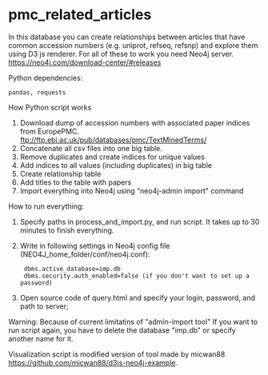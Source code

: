 # pmc_related_articles
In this database you can create relationships between articles that have common accession numbers (e.g. uniprot, refseq, refsnp) and explore them using D3 js renderer.
For all of these to work you need Neo4j server. 
	https://neo4j.com/download-center/#releases

Python dependencies: 	
	
	pandas, requests

How Python script works
1. Download dump of accession numbers with associated paper indices from EuropePMC. 
	ftp://ftp.ebi.ac.uk/pub/databases/pmc/TextMinedTerms/
2. Concatenate all csv files into one big table.
3. Remove duplicates and create indices for unique values
4. Add indices to all values (including duplicates) in big table
5. Create relationship table
6. Add titles to the table with papers
7. Import everything into Neo4j using "neo4j-admin import" command

How to run everything:

1. Specify paths in process_and_import.py, and run script. It takes up to 30 minutes to finish everything.
2. Write in following settings in Neo4j config file (NEO4J_home_folder/conf/neo4j.conf):

		dbms.active_database=imp.db
		dbms.security.auth_enabled=false (if you don't want to set up a password)
	
3. Open source code of query.html and specify your login, password, and path to server;

Warning:
Because of current limitatins of "admin-import tool" If you want to run script again, you have to delete the database "imp.db" or specify another name for it.


Visualization script is modified version of tool made by micwan88 https://github.com/micwan88/d3js-neo4j-example. 
